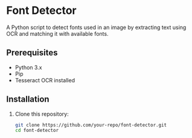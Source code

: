 # Font Detector

A Python script to detect fonts used in an image by extracting text using OCR and matching it with available fonts.

## Prerequisites

- Python 3.x
- Pip
- Tesseract OCR installed

## Installation

1. Clone this repository:

   ```bash
   git clone https://github.com/your-repo/font-detector.git
   cd font-detector
